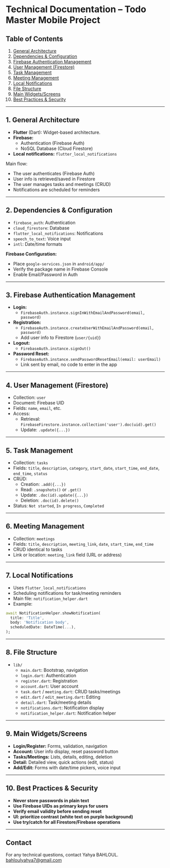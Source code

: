 # Technical Documentation – Todo Master Mobile Project

## Table of Contents
1. [General Architecture](#general-architecture)
2. [Dependencies & Configuration](#dependencies--configuration)
3. [Firebase Authentication Management](#firebase-authentication-management)
4. [User Management (Firestore)](#user-management-firestore)
5. [Task Management](#task-management)
6. [Meeting Management](#meeting-management)
7. [Local Notifications](#local-notifications)
8. [File Structure](#file-structure)
9. [Main Widgets/Screens](#main-widgets-screens)
10. [Best Practices & Security](#best-practices--security)

---

## 1. General Architecture

- **Flutter** (Dart): Widget-based architecture.
- **Firebase:**
  - Authentication (Firebase Auth)
  - NoSQL Database (Cloud Firestore)
- **Local notifications:** `flutter_local_notifications`

Main flow:
- The user authenticates (Firebase Auth)
- User info is retrieved/saved in Firestore
- The user manages tasks and meetings (CRUD)
- Notifications are scheduled for reminders

---

## 2. Dependencies & Configuration

- `firebase_auth`: Authentication
- `cloud_firestore`: Database
- `flutter_local_notifications`: Notifications
- `speech_to_text`: Voice input
- `intl`: Date/time formats

**Firebase Configuration:**
- Place `google-services.json` in `android/app/`
- Verify the package name in Firebase Console
- Enable Email/Password in Auth

---

## 3. Firebase Authentication Management

- **Login:**
  - `FirebaseAuth.instance.signInWithEmailAndPassword(email, password)`
- **Registration:**
  - `FirebaseAuth.instance.createUserWithEmailAndPassword(email, password)`
  - Add user info to Firestore (`user/{uid}`)
- **Logout:**
  - `FirebaseAuth.instance.signOut()`
- **Password Reset:**
  - `FirebaseAuth.instance.sendPasswordResetEmail(email: userEmail)`
  - Link sent by email, no code to enter in the app

---

## 4. User Management (Firestore)

- Collection: `user`
- Document: Firebase UID
- Fields: `name`, `email`, etc.
- Access:
  - Retrieval: `FirebaseFirestore.instance.collection('user').doc(uid).get()`
  - Update: `.update({...})`

---

## 5. Task Management

- Collection: `tasks`
- Fields: `title`, `description`, `category`, `start_date`, `start_time`, `end_date`, `end_time`, `status`
- CRUD:
  - Creation: `.add({...})`
  - Read: `.snapshots()` or `.get()`
  - Update: `.doc(id).update({...})`
  - Deletion: `.doc(id).delete()`
- Status: `Not started`, `In progress`, `Completed`

---

## 6. Meeting Management

- Collection: `meetings`
- Fields: `title`, `description`, `meeting_link`, `date`, `start_time`, `end_time`
- CRUD identical to tasks
- Link or location: `meeting_link` field (URL or address)

---

## 7. Local Notifications

- Uses `flutter_local_notifications`
- Scheduling notifications for task/meeting reminders
- Main file: `notification_helper.dart`
- Example:
```dart
await NotificationHelper.showNotification(
  title: 'Title',
  body: 'Notification body',
  scheduledDate: DateTime(...),
);
```

---

## 8. File Structure

- `lib/`
  - `main.dart`: Bootstrap, navigation
  - `login.dart`: Authentication
  - `register.dart`: Registration
  - `account.dart`: User account
  - `task.dart` / `meeting.dart`: CRUD tasks/meetings
  - `edit.dart` / `edit_meeting.dart`: Editing
  - `detail.dart`: Task/meeting details
  - `notifications.dart`: Notification display
  - `notification_helper.dart`: Notification helper

---

## 9. Main Widgets/Screens

- **Login/Register:** Forms, validation, navigation
- **Account:** User info display, reset password button
- **Tasks/Meetings:** Lists, details, editing, deletion
- **Detail:** Detailed view, quick actions (edit, status)
- **Add/Edit:** Forms with date/time pickers, voice input

---

## 10. Best Practices & Security

- **Never store passwords in plain text**
- **Use Firebase UIDs as primary keys for users**
- **Verify email validity before sending reset**
- **UI: prioritize contrast (white text on purple background)**
- **Use try/catch for all Firestore/Firebase operations**

---

## Contact
For any technical questions, contact Yahya BAHLOUL.
bahloulyahya7@gmail.com
